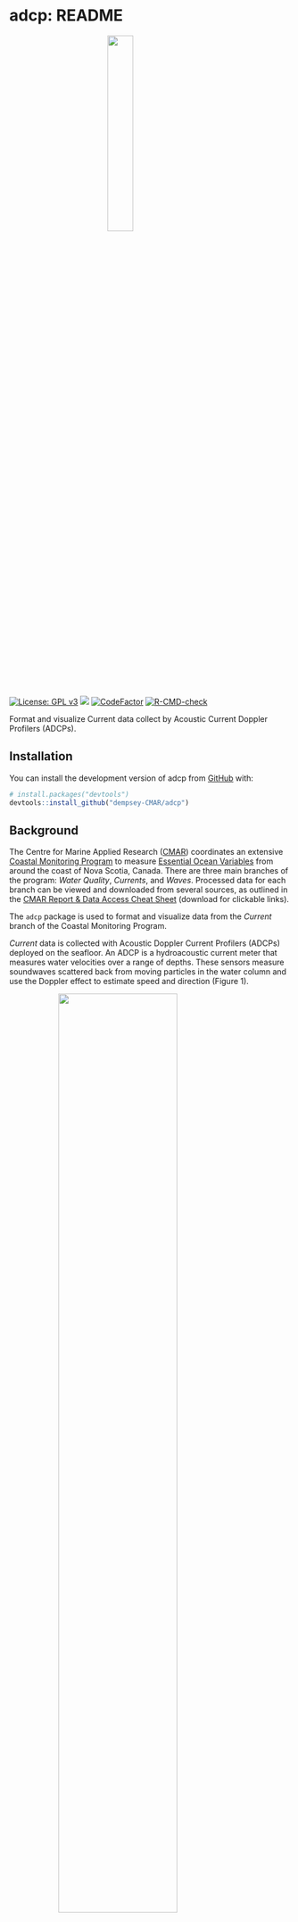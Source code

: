 
<!-- README.md is generated from README.Rmd. Please edit that file -->

# adcp: README

<img src="man/figures/README-adcp-hex.png" width="30%" style="display: block; margin: auto;" />

<!-- badges: start -->

[![License: GPL
v3](https://img.shields.io/badge/License-GPLv3-blue.svg)](https://www.gnu.org/licenses/gpl-3.0)
[![](https://img.shields.io/badge/devel%20version-1.0.2-blue.svg)](https://github.com/dempsey-CMAR/adcp)
[![CodeFactor](https://www.codefactor.io/repository/github/dempsey-CMAR/adcp/badge)](https://www.codefactor.io/repository/github/dempsey-CMAR/adcp)
[![R-CMD-check](https://github.com/dempsey-CMAR/adcp/actions/workflows/R-CMD-check.yaml/badge.svg)](https://github.com/dempsey-CMAR/adcp/actions/workflows/R-CMD-check.yaml)

<!-- badges: end -->

Format and visualize Current data collect by Acoustic Current Doppler
Profilers (ADCPs).

## Installation

You can install the development version of adcp from
[GitHub](https://github.com/) with:

``` r
# install.packages("devtools")
devtools::install_github("dempsey-CMAR/adcp")
```

## Background

The Centre for Marine Applied Research ([CMAR](https://cmar.ca/))
coordinates an extensive [Coastal Monitoring
Program](https://cmar.ca/coastal-monitoring-program/) to measure
[Essential Ocean
Variables](https://www.goosocean.org/index.php?option=com_content&view=article&id=14&Itemid=114)
from around the coast of Nova Scotia, Canada. There are three main
branches of the program: *Water Quality*, *Currents*, and *Waves*.
Processed data for each branch can be viewed and downloaded from several
sources, as outlined in the [CMAR Report & Data Access Cheat
Sheet](https://github.com/Centre-for-Marine-Applied-Research/strings/blob/master/man/figures/README-access-cheatsheet.pdf)
(download for clickable links).

The `adcp` package is used to format and visualize data from the
*Current* branch of the Coastal Monitoring Program.

*Current* data is collected with Acoustic Doppler Current Profilers
(ADCPs) deployed on the seafloor. An ADCP is a hydroacoustic current
meter that measures water velocities over a range of depths. These
sensors measure soundwaves scattered back from moving particles in the
water column and use the Doppler effect to estimate speed and direction
(Figure 1).

<img src="man/figures/README-fig1.jpg" width="65%" style="display: block; margin: auto;" />

<br> Figure 1: ADCP diagram (not to scale).

<br> <br>

Current data is recorded for vertical bins throughout the water column.
The `adcp` package uses data from the sensor configuration to calculate
the bin height above sea floor and the bin depth below the surface
(Figure 2). Note that the *bin height* always refers to the same point
in space; the same *bin depth* can refer to different points due to
changing tides.

<img src="man/figures/README-fig2.png" width="100%" />

Figure 2: The bin height above the sea floor and the bin depth below the
surface are calculated from deployment configurations including the
sensor depth, sensor height above the sea floor, first bin range, and
bin size.

## Example

``` r
library(adcp)
library(dplyr)
library(viridis)
```

Consider an ADCP deployed from January 17, 2019 to March 1, 2019 at Long
Beach, St. Mary’s Bay.

The raw .txt file looks like this:

<img src="man/figures/README-fig3.png" width="100%" style="display: block; margin: auto;" />

Figure 3: Raw ADCP data file for Long Beach.

### Import and format data

`adcp_read_txt` reads in the .txt file and applies some formatting.
There is a column for the timestamp, ensemble number, and variable
measured. Additional columns, labelled `V8` to `Vn` hold the
measurements for each bin.

``` r

path <- system.file("testdata", package = "adcp")

# deployment metadata from tracking sheet
metadata <- tibble(
  Depl_ID = "DG009",
  Waterbody = "St. Mary's Bay",
  Station_Name = "Long Beach",
  Inst_Altitude = 0.5,
  Bin_Size = 1,
  First_Bin_Range = 1
)


dat <- adcp_read_txt(path, "2019-01-17_Long_Beach.txt")

head(dat)
#>          timestamp_ns Num       variable   V8 V9 V10 V11 V12 V13 V14 V15 V16
#> 1 2019-01-17 10:40:00  17    SensorDepth 0.16 NA  NA  NA  NA  NA  NA  NA  NA
#> 2 2019-01-17 10:40:00  17     WaterSpeed   NA NA  NA  NA  NA  NA  NA  NA  NA
#> 3 2019-01-17 10:40:00  17 WaterDirection   NA NA  NA  NA  NA  NA  NA  NA  NA
#> 4 2019-01-17 10:50:00  18    SensorDepth 0.16 NA  NA  NA  NA  NA  NA  NA  NA
#> 5 2019-01-17 10:50:00  18     WaterSpeed   NA NA  NA  NA  NA  NA  NA  NA  NA
#> 6 2019-01-17 10:50:00  18 WaterDirection   NA NA  NA  NA  NA  NA  NA  NA  NA
#>   V17 V18 V19 V20 V21 V22 V23 V24 V25 V26 V27 V28 V29 V30 V31 V32 V33 V34 V35
#> 1  NA  NA  NA  NA  NA  NA  NA  NA  NA  NA  NA  NA  NA  NA  NA  NA  NA  NA  NA
#> 2  NA  NA  NA  NA  NA  NA  NA  NA  NA  NA  NA  NA  NA  NA  NA  NA  NA  NA  NA
#> 3  NA  NA  NA  NA  NA  NA  NA  NA  NA  NA  NA  NA  NA  NA  NA  NA  NA  NA  NA
#> 4  NA  NA  NA  NA  NA  NA  NA  NA  NA  NA  NA  NA  NA  NA  NA  NA  NA  NA  NA
#> 5  NA  NA  NA  NA  NA  NA  NA  NA  NA  NA  NA  NA  NA  NA  NA  NA  NA  NA  NA
#> 6  NA  NA  NA  NA  NA  NA  NA  NA  NA  NA  NA  NA  NA  NA  NA  NA  NA  NA  NA
#>   V36 V37 V38 V39 V40 V41 V42 V43 V44 V45 V46 V47 V48 V49 V50 V51 V52 V53 V54
#> 1  NA  NA  NA  NA  NA  NA  NA  NA  NA  NA  NA  NA  NA  NA  NA  NA  NA  NA  NA
#> 2  NA  NA  NA  NA  NA  NA  NA  NA  NA  NA  NA  NA  NA  NA  NA  NA  NA  NA  NA
#> 3  NA  NA  NA  NA  NA  NA  NA  NA  NA  NA  NA  NA  NA  NA  NA  NA  NA  NA  NA
#> 4  NA  NA  NA  NA  NA  NA  NA  NA  NA  NA  NA  NA  NA  NA  NA  NA  NA  NA  NA
#> 5  NA  NA  NA  NA  NA  NA  NA  NA  NA  NA  NA  NA  NA  NA  NA  NA  NA  NA  NA
#> 6  NA  NA  NA  NA  NA  NA  NA  NA  NA  NA  NA  NA  NA  NA  NA  NA  NA  NA  NA
#>   V55 V56 V57 V58 V59 V60 V61 V62 V63 V64 V65 V66
#> 1  NA  NA  NA  NA  NA  NA  NA  NA  NA  NA  NA  NA
#> 2  NA  NA  NA  NA  NA  NA  NA  NA  NA  NA  NA  NA
#> 3  NA  NA  NA  NA  NA  NA  NA  NA  NA  NA  NA  NA
#> 4  NA  NA  NA  NA  NA  NA  NA  NA  NA  NA  NA  NA
#> 5  NA  NA  NA  NA  NA  NA  NA  NA  NA  NA  NA  NA
#> 6  NA  NA  NA  NA  NA  NA  NA  NA  NA  NA  NA  NA
```

`adcp_assign_bin_altitude()` re-names the bin columns with the
corresponding bin altitude (height above the sea floor), using
information from the deployment configuration.

``` r
dat <- adcp_assign_altitude(dat, metadata = metadata)

head(dat[, 1:10])
#>          timestamp_ns Num       variable  1.5 2.5 3.5 4.5 5.5 6.5 7.5
#> 1 2019-01-17 10:40:00  17    SensorDepth 0.16  NA  NA  NA  NA  NA  NA
#> 2 2019-01-17 10:40:00  17     WaterSpeed   NA  NA  NA  NA  NA  NA  NA
#> 3 2019-01-17 10:40:00  17 WaterDirection   NA  NA  NA  NA  NA  NA  NA
#> 4 2019-01-17 10:50:00  18    SensorDepth 0.16  NA  NA  NA  NA  NA  NA
#> 5 2019-01-17 10:50:00  18     WaterSpeed   NA  NA  NA  NA  NA  NA  NA
#> 6 2019-01-17 10:50:00  18 WaterDirection   NA  NA  NA  NA  NA  NA  NA
```

The centre of the first bin is 1.5 m from the sea floor; the centre of
the second bin is 2.5 m from the sea floor, etc.

`adcp_correct_timestamp()` converts the timestamp to UTC.

The timestamp column of the raw data is in the timezone of the
deployment date (e.g., “AST” if deployed in November to March and “DST”
if deployed in March to November). The timestamp does NOT account for
changes in daylight savings time.

adcp_correct_timestamp() converts each timestamp to true UTC by adding 3
hours if the deployment date was during daylight savings, or 4 hours if
the deployment date was during Atlantic Standard Time.

``` r
dat <- adcp_correct_timestamp(dat)

head(dat[1:10])
#>         timestamp_utc Num       variable  1.5 2.5 3.5 4.5 5.5 6.5 7.5
#> 1 2019-01-17 14:40:00  17    SensorDepth 0.16  NA  NA  NA  NA  NA  NA
#> 2 2019-01-17 14:40:00  17     WaterSpeed   NA  NA  NA  NA  NA  NA  NA
#> 3 2019-01-17 14:40:00  17 WaterDirection   NA  NA  NA  NA  NA  NA  NA
#> 4 2019-01-17 14:50:00  18    SensorDepth 0.16  NA  NA  NA  NA  NA  NA
#> 5 2019-01-17 14:50:00  18     WaterSpeed   NA  NA  NA  NA  NA  NA  NA
#> 6 2019-01-17 14:50:00  18 WaterDirection   NA  NA  NA  NA  NA  NA  NA
```

This ADCP was deployed in January (AST), so 4 hours were added to each
timestmap to convert to UTC.

`adcp_pivot_longer()` pivots the data so that bin heights are
observations, and adds [Climate
Forecast-compliant](https://cfconventions.org/Data/cf-standard-names/current/build/cf-standard-name-table.html)
names to each column.

``` r
dat <- adcp_pivot_longer(dat)

head(dat)
#> # A tibble: 6 × 5
#>   timestamp_utc       sensor_depth_below_surface_m bin_height_…¹ sea_w…² sea_w…³
#>   <dttm>                                     <dbl>         <dbl>   <dbl>   <dbl>
#> 1 2019-01-17 15:10:00                         26.8           1.5   0.074    209.
#> 2 2019-01-17 15:10:00                         26.8           2.5   0.087    208.
#> 3 2019-01-17 15:10:00                         26.8           3.5   0.103    211.
#> 4 2019-01-17 15:10:00                         26.8           4.5   0.124    224.
#> 5 2019-01-17 15:10:00                         26.8           5.5   0.138    221.
#> 6 2019-01-17 15:10:00                         26.8           6.5   0.171    220.
#> # … with abbreviated variable names ¹​bin_height_above_sea_floor_m,
#> #   ²​sea_water_speed_m_s, ³​sea_water_to_direction_degree
```

`dat` is now in a useful format for analysis.

However, for submission to the [Nova Scotia Open Data
Portal](https://data.novascotia.ca/), several additional steps are
required.

`adcp_calculate_bin_depth()` adds column `bin_depth_below_surface_m`:

``` r
dat <- adcp_calculate_bin_depth(dat, metadata = metadata)

head(dat)
#> # A tibble: 6 × 6
#>   timestamp_utc       sensor_depth_below_surfa…¹ bin_d…² bin_h…³ sea_w…⁴ sea_w…⁵
#>   <dttm>                                   <dbl>   <dbl>   <dbl>   <dbl>   <dbl>
#> 1 2019-01-17 15:10:00                       26.8    25.8     1.5   0.074    209.
#> 2 2019-01-17 15:10:00                       26.8    24.8     2.5   0.087    208.
#> 3 2019-01-17 15:10:00                       26.8    23.8     3.5   0.103    211.
#> 4 2019-01-17 15:10:00                       26.8    22.8     4.5   0.124    224.
#> 5 2019-01-17 15:10:00                       26.8    21.8     5.5   0.138    221.
#> 6 2019-01-17 15:10:00                       26.8    20.8     6.5   0.171    220.
#> # … with abbreviated variable names ¹​sensor_depth_below_surface_m,
#> #   ²​bin_depth_below_surface_m, ³​bin_height_above_sea_floor_m,
#> #   ⁴​sea_water_speed_m_s, ⁵​sea_water_to_direction_degree
```

`adcp_add_opendata_cols()` adds `deployment_id`, `waterbody`, and
`station` columns so the data can be compiled with other deployments.

``` r
dat <- adcp_add_opendata_cols(dat, metadata = metadata)

head(dat)
#> # A tibble: 6 × 9
#>   deployme…¹ water…² station timestamp_utc       senso…³ bin_d…⁴ bin_h…⁵ sea_w…⁶
#>   <chr>      <chr>   <chr>   <dttm>                <dbl>   <dbl>   <dbl>   <dbl>
#> 1 DG009      St. Ma… Long B… 2019-01-17 15:10:00    26.8    25.8     1.5   0.074
#> 2 DG009      St. Ma… Long B… 2019-01-17 15:10:00    26.8    24.8     2.5   0.087
#> 3 DG009      St. Ma… Long B… 2019-01-17 15:10:00    26.8    23.8     3.5   0.103
#> 4 DG009      St. Ma… Long B… 2019-01-17 15:10:00    26.8    22.8     4.5   0.124
#> 5 DG009      St. Ma… Long B… 2019-01-17 15:10:00    26.8    21.8     5.5   0.138
#> 6 DG009      St. Ma… Long B… 2019-01-17 15:10:00    26.8    20.8     6.5   0.171
#> # … with 1 more variable: sea_water_to_direction_degree <dbl>, and abbreviated
#> #   variable names ¹​deployment_id, ²​waterbody, ³​sensor_depth_below_surface_m,
#> #   ⁴​bin_depth_below_surface_m, ⁵​bin_height_above_sea_floor_m,
#> #   ⁶​sea_water_speed_m_s
```

`adcp_flag_data()` flags obervations where
`sensor_depth_below_surface_m` changes faster than expected.

``` r
dat <- adcp_flag_data(dat)

head(dat[, 6:11])
#> # A tibble: 6 × 6
#>   bin_depth_below_surface_m bin_height_above_s…¹ sea_w…² sea_w…³ depth…⁴ depth…⁵
#>                       <dbl>                <dbl>   <dbl>   <dbl>   <dbl> <glue> 
#> 1                      25.8                  1.5   0.074    209.    1.55 sensor…
#> 2                      24.8                  2.5   0.087    208.    1.55 sensor…
#> 3                      23.8                  3.5   0.103    211.    1.55 sensor…
#> 4                      22.8                  4.5   0.124    224.    1.55 sensor…
#> 5                      21.8                  5.5   0.138    221.    1.55 sensor…
#> 6                      20.8                  6.5   0.171    220.    1.55 sensor…
#> # … with abbreviated variable names ¹​bin_height_above_sea_floor_m,
#> #   ²​sea_water_speed_m_s, ³​sea_water_to_direction_degree, ⁴​depth_diff,
#> #   ⁵​depth_flag
```

All of these steps can be linked using the pipe operator:

``` r
dat <- adcp_read_txt(path, "2019-01-17_Long_Beach.txt") %>% 
  adcp_assign_altitude(metadata) %>%
  adcp_correct_timestamp() %>%
  adcp_pivot_longer() %>%
  adcp_calculate_bin_depth(metadata) %>%
  adcp_add_opendata_cols(metadata) %>%
  adcp_flag_data()

head(dat)
#> # A tibble: 6 × 11
#>   deployme…¹ water…² station timestamp_utc       senso…³ bin_d…⁴ bin_h…⁵ sea_w…⁶
#>   <chr>      <chr>   <chr>   <dttm>                <dbl>   <dbl>   <dbl>   <dbl>
#> 1 DG009      St. Ma… Long B… 2019-01-17 15:10:00    26.8    25.8     1.5   0.074
#> 2 DG009      St. Ma… Long B… 2019-01-17 15:10:00    26.8    24.8     2.5   0.087
#> 3 DG009      St. Ma… Long B… 2019-01-17 15:10:00    26.8    23.8     3.5   0.103
#> 4 DG009      St. Ma… Long B… 2019-01-17 15:10:00    26.8    22.8     4.5   0.124
#> 5 DG009      St. Ma… Long B… 2019-01-17 15:10:00    26.8    21.8     5.5   0.138
#> 6 DG009      St. Ma… Long B… 2019-01-17 15:10:00    26.8    20.8     6.5   0.171
#> # … with 3 more variables: sea_water_to_direction_degree <dbl>,
#> #   depth_diff <dbl>, depth_flag <glue>, and abbreviated variable names
#> #   ¹​deployment_id, ²​waterbody, ³​sensor_depth_below_surface_m,
#> #   ⁴​bin_depth_below_surface_m, ⁵​bin_height_above_sea_floor_m,
#> #   ⁶​sea_water_speed_m_s
```

### Plot data

Plot the sensor depth to determine if any observations should be
trimmed.

``` r
adcp_plot_depth_flags(dat)
```

<img src="man/figures/README-fig4-1.png" width="100%" />

Filter data to keep “good” obsevations.

``` r
dat <- filter(dat, depth_flag == "good")
```

Plot sensor depth:

``` r
adcp_plot_depth(dat, geom = "line")
```

<img src="man/figures/README-fig5-1.png" width="100%" />

Plot current rose:

``` r

cols <- viridis(12, option = "F", direction = -1)

ints <- adcp_count_obs(dat, sea_water_speed_m_s)
#> Lower bound of first interval set to 0
breaks <- c(ints$lower, max(ints$upper)) 


adcp_plot_current_rose(
  dat, 
  breaks = breaks, 
  speed_cols = cols,
  speed_label = "Current Speed (m/s)"
)
```

<img src="man/figures/README-fig6-1.png" width="100%" />

Plot current speed histogram.

``` r
 adcp_plot_speed_hist(ints, bar_cols = cols, speed_label = "Current Speed (m/s)")
```

<img src="man/figures/README-fig7-1.png" width="100%" />
